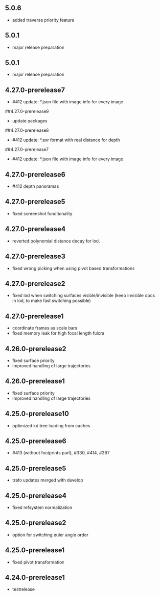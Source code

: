 ## 5.0.6 
- added traverse priority feature

## 5.0.1 
- major release preparation

## 5.0.1 
- major release preparation

## 4.27.0-prerelease7
- #412 update: *.json file with image info for every image

##4.27.0-prerelease9
- update packages

##4.27.0-prerelease8
- #412 update: *.exr format with real distance for depth

##4.27.0-prerelease7
- #412 update: *.json file with image info for every image

## 4.27.0-prerelease6
- #412 depth panoramas

## 4.27.0-prerelease5
- fixed screenshot functionality

## 4.27.0-prerelease4
- reverted polynomial distance decay for lod. 

## 4.27.0-prerelease3
- fixed wrong picking when using pivot based transformations

## 4.27.0-prerelease2
- fixed lod when switching surfaces visible/invisible (keep invisible opcs in lod, to make fast switching possible)

## 4.27.0-prerelease1
- coordinate frames as scale bars
- fixed memory leak for high focal length fulcra

## 4.26.0-prerelease2 
- fixed surface priority 
- improved handling of large trajectories

## 4.26.0-prerelease1
- fixed surface priority 
- improved handling of large trajectories

## 4.25.0-prerelease10
- optimized kd tree loading from caches

## 4.25.0-prerelease6
- #413 (without footprints part), #330, #414, #397

## 4.25.0-prerelease5
- trafo updates merged with develop

## 4.25.0-prerelease4
- fixed refsystem normalization

## 4.25.0-prerelease2
- option for switching euler angle order

## 4.25.0-prerelease1
- fixed pivot transformation

## 4.24.0-prerelease1
- testrelease
